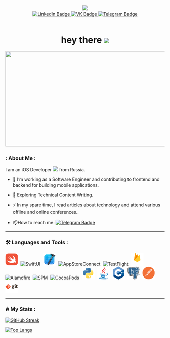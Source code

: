 


<div id="header" align="center">
  <img src="https://media1.giphy.com/media/v1.Y2lkPTc5MGI3NjExZmprNm5qc2Q3YnRmYzc5MGxsZzN4Mjh0Ym5uaDI3bG1tamUzZWN4NCZlcD12MV9pbnRlcm5hbF9naWZfYnlfaWQmY3Q9Zw/R9bYzGYwpUx7Ff2gl5/giphy.gif" higth="120" width="120"/>
  <div id="badges">
      <a href="https://www.linkedin.com/in/m0r1n?utm_source=share&utm_campaign=share_via&utm_content=profile&utm_medium=ios_app">
    <img src="https://img.shields.io/badge/LinkedIn-blue?style=for-the-badge&logo=linkedin&logoColor=white" alt="LinkedIn Badge"/>
  </a>
     <a href="https://vk.com/k0mmerrs">
    <img src="https://img.shields.io/badge/VK-green?style=for-the-badge&logo=vk&logoColor=white" alt="VK Badge"/>
  </a>
  <a href="https://t.me/IL_K_A">
    <img src="https://img.shields.io/badge/Telegram-blue?style=for-the-badge&logo=telegram&logoColor=white" alt="Telegram Badge"/>
  </a>
  </div>
  <img src="https://komarev.com/ghpvc/?username=ILKA777&style=flat-square&color=blue" alt=""/>
  <h1>
    hey there
    <img src="https://media.giphy.com/media/hvRJCLFzcasrR4ia7z/giphy.gif" width="30px"/>
  </h1>
</div>
<div align="center">
  <img src="https://media0.giphy.com/media/v1.Y2lkPTc5MGI3NjExcnkyM3h3dTl2bGJibDF6YXlhMGZ2OXhhZGJxdzM2cHptamV0NTlldyZlcD12MV9pbnRlcm5hbF9naWZfYnlfaWQmY3Q9Zw/JqmupuTVZYaQX5s094/giphy.gif" width="600" height="300"/>
</div>



### : About Me :
I am an iOS Developer <img src="https://media.giphy.com/media/WUlplcMpOCEmTGBtBW/giphy.gif" width="30"> from Russia.
- :telescope: I’m working as a Software Engineer and contributing to frontend and backend for building mobile applications.

- :seedling: Exploring Technical Content Writing.

- :zap: In my spare time, I read articles about technology and attend various offline and online conferences..

- :mailbox:How to reach me: [![Telegram Badge](https://img.shields.io/badge/-@IL_K_A-blue?style=flat&logo=Telegram&logoColor=white)](https://t.me/IL_K_A)

---

### :hammer_and_wrench: Languages and Tools :
<div>
  <img src="https://github.com/devicons/devicon/blob/master/icons/swift/swift-original.svg" title="Swift" alt="Swift" width="40" height="40"/>&nbsp;
   <img src="https://img.icons8.com/?size=200&id=_BTyk4vBumjx&format=png&color=000000" title="SwiftUI" alt="SwiftUI" width="40" height="40"/>&nbsp;
  <img src="https://github.com/devicons/devicon/blob/master/icons/xcode/xcode-original.svg" title="Xcode" alt="Xcode" width="40" height="40"/>&nbsp;
    <img src="https://developer.apple.com/assets/elements/icons/app-store-connect/app-store-connect-128x128_2x.png" title="AppStoreConnect"  alt="AppStoreConnect" width="40" height="40"/>&nbsp;
   <img src="https://cdn.jim-nielsen.com/macos/512/testflight-2023-05-19.png?rf=1024" title="TestFlight" alt="TestFlight" width="40" height="40"/>&nbsp;
  <img src="https://github.com/devicons/devicon/blob/master/icons/firebase/firebase-original-wordmark.svg" title="Firebase" alt="Firebase" width="40" height="40"/>&nbsp;
  <img src="https://avatars.githubusercontent.com/u/7774181?s=160&v=4" title="Alamofire" alt="Alamofire" width="40" height="40"/>&nbsp;
  <img src="https://encrypted-tbn0.gstatic.com/images?q=tbn:ANd9GcR5CAj4y06wVXjdD9QA7O-8eJXJ6prEAMZc2Q&s" title="SPM" alt="SPM " width="40" height="40"/>&nbsp;
  <img src="https://encrypted-tbn0.gstatic.com/images?q=tbn:ANd9GcQaercl1HqYA7kq_4kw0ZhKyUS4JRGw_8c-Tw&s"  title="CocoaPods" alt="CocoaPods" width="120" height="40"/>&nbsp;
  <img src="https://github.com/devicons/devicon/blob/master/icons/python/python-original.svg" title="Python" alt="Python" width="40" height="40"/>&nbsp;
  <img src="https://github.com/devicons/devicon/blob/master/icons/java/java-original.svg" title="Java" alt="Java" width="40" height="40"/>&nbsp;
  <img src="https://github.com/devicons/devicon/blob/master/icons/cplusplus/cplusplus-original.svg" title="C++" alt="C++" width="40" height="40"/>&nbsp;
  <img src="https://github.com/devicons/devicon/blob/master/icons/postgresql/postgresql-original.svg" title="PostgreSQL" alt="PostgreSQL" width="40" height="40"/>&nbsp;
  <img src="https://github.com/devicons/devicon/blob/master/icons/postman/postman-original.svg" title="Postman" alt="Postman" width="40" height="40"/>&nbsp;
  <img src="https://github.com/devicons/devicon/blob/master/icons/git/git-original-wordmark.svg" title="Git" **alt="Git" width="40" height="40"/>
</div>

---


### :fire: My Stats :
[![GitHub Streak](http://github-readme-streak-stats.herokuapp.com?user=ILKA777&theme=dark&background=000000)](https://git.io/streak-stats)

[![Top Langs](https://github-readme-stats.vercel.app/api/top-langs/?username=ILKA777&layout=compact&theme=vision-friendly-dark)](https://github.com/anuraghazra/github-readme-stats)



